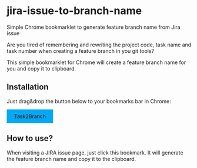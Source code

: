 # jira-issue-to-branch-name
Simple Chrome bookmarklet to generate feature branch name from Jira issue

Are you tired of remembering and rewriting the project code, task name and task number when creating a feature branch in you git tools?

This simple bookmarklet for Chrome will create a feature branch name for you and copy it to clipboard.

## Installation

Just drag&drop the button below to your bookmarks bar in Chrome:

<a href="javascript:var%20e%3Ddocument.querySelector('%5Bdata-testid%3D%22issue.views.issue-base.foundation.breadcrumbs.current-issue.item%22%5D')%2Ct%3Ddocument.querySelector('%5Bdata-testid%3D%22issue.views.issue-base.foundation.summary.heading%22%5D').innerText%2Ci%3Ddocument.querySelector('%5Bdata-testid%3D%22issue-field-summary.ui.issue-field-summary-inline-edit--container%22%5D')%2Cn%3De.innerText%2B%22%20%22%2Bt.toLowerCase()%3Bif(n%3Dn.replace(%2F%5Cs%2B%2Fg%2C%22-%22)%2Cn%3Dn.replace(%2F%5B%5EA-Z0-9%5C-%5D%2B%2Fgi%2C%22%22)%2Cn%3D%22feature%2F%22%2Bn%2C!document.getElementById(%22task-branch-name%22))%7Bvar%20e%240%3Ddocument.createElement(%22div%22)%3Be%240.innerText%3Dn%3Be%240.setAttribute(%22id%22%2C%22task-branch-name%22)%3Be%240.style.paddingLeft%3D%2210px%22%3Be%240.style.marginBottom%3D%2210px%22%3Be%240.style.color%3D%22%236B778C%22%3Bi.appendChild(e%240)%7De.focus()%3Bnavigator.clipboard.writeText(n).then(function()%7Balert(%22Copied%20the%20feature%20branch%20name%3A%20%22%2Bn)%7D)%3Bvoid+0" target="_blank" style="padding:10px 20px;display:inline-block;background:#03a9f4;color:#000;text-decoration:none;">Task2Branch</a>

## How to use?

When visiting a JIRA issue page, just click this bookmark. It will generate the feature branch name and copy it to the clipboard.

